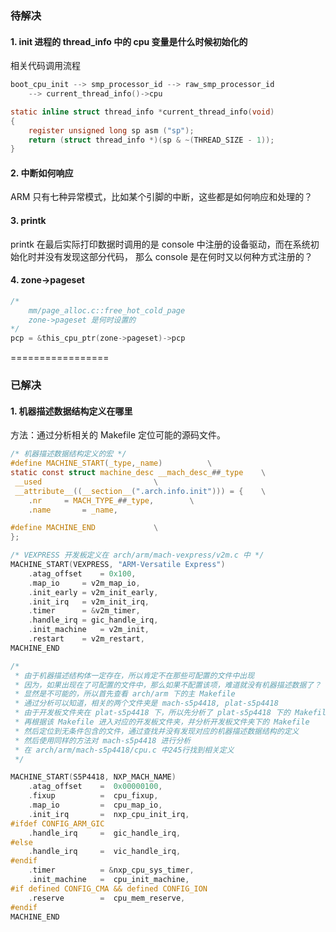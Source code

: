 ### 待解决
#### 1. init 进程的 thread_info 中的 cpu 变量是什么时候初始化的
相关代码调用流程
```c
boot_cpu_init --> smp_processor_id --> raw_smp_processor_id
    --> current_thread_info()->cpu

static inline struct thread_info *current_thread_info(void)
{
	register unsigned long sp asm ("sp");
	return (struct thread_info *)(sp & ~(THREAD_SIZE - 1));
}
```

#### 2. 中断如何响应
ARM 只有七种异常模式，比如某个引脚的中断，这些都是如何响应和处理的？

#### 3. printk
printk 在最后实际打印数据时调用的是 console 中注册的设备驱动，而在系统初始化时并没有发现这部分代码，
那么 console 是在何时又以何种方式注册的？

#### 4. zone->pageset
```c
/*
    mm/page_alloc.c::free_hot_cold_page
    zone->pageset 是何时设置的
*/
pcp = &this_cpu_ptr(zone->pageset)->pcp
```

=================

### 已解决
#### 1. 机器描述数据结构定义在哪里
方法：通过分析相关的 Makefile 定位可能的源码文件。
```c
/* 机器描述数据结构定义的宏 */
#define MACHINE_START(_type,_name)			\
static const struct machine_desc __mach_desc_##_type	\
 __used							\
 __attribute__((__section__(".arch.info.init"))) = {	\
	.nr		= MACH_TYPE_##_type,		\
	.name		= _name,

#define MACHINE_END				\
};

/* VEXPRESS 开发板定义在 arch/arm/mach-vexpress/v2m.c 中 */
MACHINE_START(VEXPRESS, "ARM-Versatile Express")
	.atag_offset	= 0x100,
	.map_io		= v2m_map_io,
	.init_early	= v2m_init_early,
	.init_irq	= v2m_init_irq,
	.timer		= &v2m_timer,
	.handle_irq	= gic_handle_irq,
	.init_machine	= v2m_init,
	.restart	= v2m_restart,
MACHINE_END

/* 
 * 由于机器描述结构体一定存在，所以肯定不在那些可配置的文件中出现
 * 因为，如果出现在了可配置的文件中，那么如果不配置该项，难道就没有机器描述数据了？
 * 显然是不可能的，所以首先查看 arch/arm 下的主 Makefile
 * 通过分析可以知道，相关的两个文件夹是 mach-s5p4418, plat-s5p4418
 * 由于开发板文件夹在 plat-s5p4418 下，所以先分析了 plat-s5p4418 下的 Makefile
 * 再根据该 Makefile 进入对应的开发板文件夹，并分析开发板文件夹下的 Makefile
 * 然后定位到无条件包含的文件，通过查找并没有发现对应的机器描述数据结构的定义
 * 然后使用同样的方法对 mach-s5p4418 进行分析
 * 在 arch/arm/mach-s5p4418/cpu.c 中245行找到相关定义
 */

MACHINE_START(S5P4418, NXP_MACH_NAME)
	.atag_offset	=  0x00000100,
	.fixup			=  cpu_fixup,
	.map_io			=  cpu_map_io,
	.init_irq		=  nxp_cpu_init_irq,
#ifdef CONFIG_ARM_GIC
	.handle_irq 	=  gic_handle_irq,
#else
	.handle_irq 	=  vic_handle_irq,
#endif
	.timer			= &nxp_cpu_sys_timer,
	.init_machine	=  cpu_init_machine,
#if defined CONFIG_CMA && defined CONFIG_ION
	.reserve		=  cpu_mem_reserve,
#endif
MACHINE_END
```